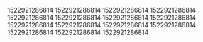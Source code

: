 1522921286814
1522921286814
1522921286814
1522921286814
1522921286814
1522921286814
1522921286814
1522921286814
1522921286814
1522921286814
1522921286814
1522921286814
1522921286814
1522921286814
1522921286814